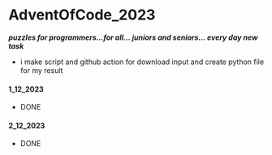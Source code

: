# AdventOfCode_2023
***puzzles for programmers...for all... juniors and seniors... every day new task***
 - i make script and github action for download input and create python file for my result



#### 1_12_2023
- DONE

#### 2_12_2023
- DONE
